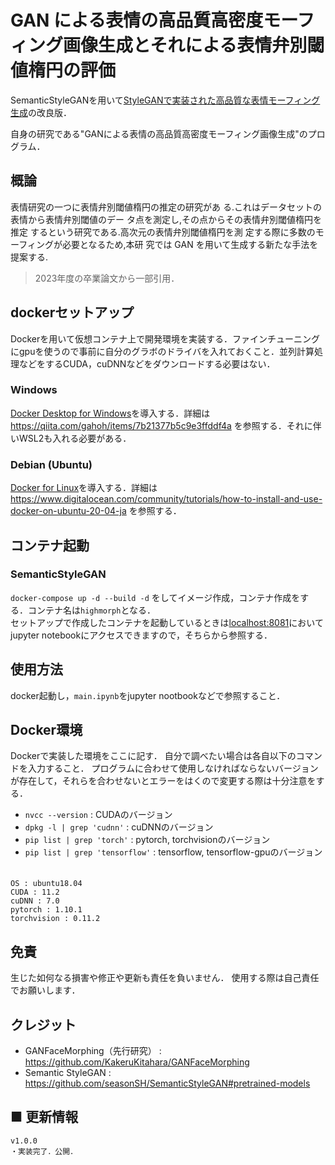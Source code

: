 # GAN による表情の高品質高密度モーフィング画像生成とそれによる表情弁別閾値楕円の評価
SemanticStyleGANを用いて[StyleGANで実装された高品質な表情モーフィング生成](https://github.com/KakeruKitahara/GANFaceMorphing)の改良版．

自身の研究である"GANによる表情の高品質高密度モーフィング画像生成"のプログラム．
## 概論
表情研究の一つに表情弁別閾値楕円の推定の研究があ
る.これはデータセットの表情から表情弁別閾値のデー
タ点を測定し,その点からその表情弁別閾値楕円を推定
するという研究である.高次元の表情弁別閾値楕円を測
定する際に多数のモーフィングが必要となるため,本研
究では GAN を用いて生成する新たな手法を提案する.
> 2023年度の卒業論文から一部引用．
## dockerセットアップ
Dockerを用いて仮想コンテナ上で開発環境を実装する．ファインチューニングにgpuを使うので事前に自分のグラボのドライバを入れておくこと．並列計算処理などをするCUDA，cuDNNなどをダウンロードする必要はない．

### Windows
[Docker Desktop for Windows](https://docs.docker.jp/desktop/install/windows-install.html)を導入する．詳細は https://qiita.com/gahoh/items/7b21377b5c9e3ffddf4a を参照する．それに伴いWSL2も入れる必要がある．

### Debian (Ubuntu)
[Docker for Linux](https://docs.docker.jp/linux/index.html)を導入する．詳細は https://www.digitalocean.com/community/tutorials/how-to-install-and-use-docker-on-ubuntu-20-04-ja を参照する．

## コンテナ起動
### SemanticStyleGAN
`docker-compose up -d --build -d` をしてイメージ作成，コンテナ作成をする．コンテナ名は`highmorph`となる． \
セットアップで作成したコンテナを起動しているときは[localhost:8081](http://localhost:8080)においてjupyter notebookにアクセスできますので，そちらから参照する．


## 使用方法
  docker起動し，`main.ipynb`をjupyter nootbookなどで参照すること．

## Docker環境
Dockerで実装した環境をここに記す．
自分で調べたい場合は各自以下のコマンドを入力すること．
プログラムに合わせて使用しなければならないバージョンが存在して，それらを合わせないとエラーをはくので変更する際は十分注意をする．
- `nvcc --version` : CUDAのバージョン
- `dpkg -l | grep 'cudnn'` : cuDNNのバージョン
- `pip list | grep 'torch'` : pytorch, torchvisionのバージョン
- `pip list | grep 'tensorflow'` : tensorflow, tensorflow-gpuのバージョン
　
```
OS : ubuntu18.04
CUDA : 11.2
cuDNN : 7.0
pytorch : 1.10.1
torchvision : 0.11.2
```


## 免責
生じた如何なる損害や修正や更新も責任を負いません． 使用する際は自己責任でお願いします．

## クレジット
- GANFaceMorphing（先行研究） : https://github.com/KakeruKitahara/GANFaceMorphing
- Semantic StyleGAN : https://github.com/seasonSH/SemanticStyleGAN#pretrained-models

## ■ 更新情報

```
v1.0.0
・実装完了．公開．
```
